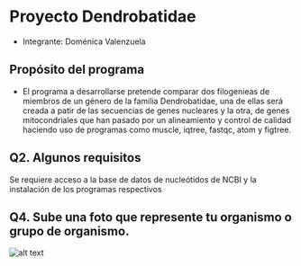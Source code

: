 # Proyecto Dendrobatidae
* Integrante: Doménica Valenzuela

## Propósito del programa
* El programa a desarrollarse pretende comparar dos filogenieas de miembros de un género de la familia Dendrobatidae, una de ellas será creada a patir de las secuencias de genes nucleares y la otra, de genes mitocondriales que han pasado por un alineamiento y control de calidad haciendo uso de programas como muscle, iqtree, fastqc, atom y figtree.


## Q2. Algunos requisitos
Se requiere acceso a la base de datos de nucleótidos de NCBI y la instalación de los programas respectivos 

## Q4. Sube una foto que represente tu organismo o grupo de organismo.
![alt text](https://multimedia20stg.blob.core.windows.net/especiesreduced/DSC07211.jpg)
